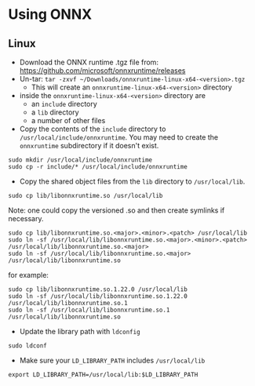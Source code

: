 # Using ONNX

## Linux

- Download the ONNX runtime .tgz file from: https://github.com/microsoft/onnxruntime/releases
- Un-tar: `tar -zxvf ~/Downloads/onnxruntime-linux-x64-<version>.tgz`
    - This will create an `onnxruntime-linux-x64-<version>` directory
- inside the `onnxruntime-linux-x64-<version>` directory are
    - an `include` directory
    - a `lib` directory
    - a number of other files
- Copy the contents of the `include` directory to `/usr/local/include/onnxruntime`.
    You may need to create the `onnxruntime` subdirectory if it doesn't exist.

```
sudo mkdir /usr/local/include/onnxruntime
sudo cp -r include/* /usr/local/include/onnxruntime
```

- Copy the shared object files from the `lib` directory to `/usr/local/lib`.

```
sudo cp lib/libonnxruntime.so /usr/local/lib
```

Note: one could copy the versioned .so and then create symlinks if necessary.

```
sudo cp lib/libonnxruntime.so.<major>.<minor>.<patch> /usr/local/lib
sudo ln -sf /usr/local/lib/libonnxruntime.so.<major>.<minor>.<patch> /usr/local/lib/libonnxruntime.so.<major>
sudo ln -sf /usr/local/lib/libonnxruntime.so.<major> /usr/local/lib/libonnxruntime.so
```

for example:

```
sudo cp lib/libonnxruntime.so.1.22.0 /usr/local/lib
sudo ln -sf /usr/local/lib/libonnxruntime.so.1.22.0 /usr/local/lib/libonnxruntime.so.1
sudo ln -sf /usr/local/lib/libonnxruntime.so.1 /usr/local/lib/libonnxruntime.so
```

- Update the library path with `ldconfig`

```
sudo ldconf
```

- Make sure your `LD_LIBRARY_PATH` includes `/usr/local/lib`

```
export LD_LIBRARY_PATH=/usr/local/lib:$LD_LIBRARY_PATH
```